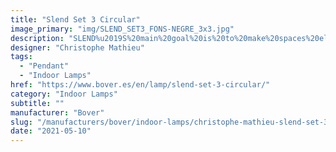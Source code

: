 ```yaml
---
title: "Slend Set 3 Circular"
image_primary: "img/SLEND_SET3_FONS-NEGRE_3x3.jpg"
description: "SLEND%u2019S%20main%20goal%20is%20to%20make%20spaces%20elegant%20throughout%20slim%20and%A0delicate%20shapes.%20These%20lights%20have%20three%20different%20formats%20which%A0can%20be%20combined%20as%20desired%2C%20acheiving%20a%20large%20range%20of%20applications.%20We%20can%20show%20them%20individually%20or%20grouped%20in%20different%20heights.%20Slend%20is%20made%20out%20of%20spun%20aluminum%20and%20includes%20the%20led%20bulb%20inside%2C%A0which%20can%20be%20easily%20replaced.%20The%20direct%20light%20and%20the%20bulb%20with%20a%A0100%BA%20light%20opening%20makes%20Slend%20an%20excellent%20choice%20for%20spaces%20and%A0objects%20we%20want%20to%20light%20up%20%28restaurant%20tables%2C%20store%20counters%2C%A0stairwells%u2026%29.%0A%0A"
designer: "Christophe Mathieu"
tags: 
  - "Pendant"
  - "Indoor Lamps"
href: "https://www.bover.es/en/lamp/slend-set-3-circular/"
category: "Indoor Lamps"
subtitle: ""
manufacturer: "Bover"
slug: "/manufacturers/bover/indoor-lamps/christophe-mathieu-slend-set-3-circular"
date: "2021-05-10"
---
```

